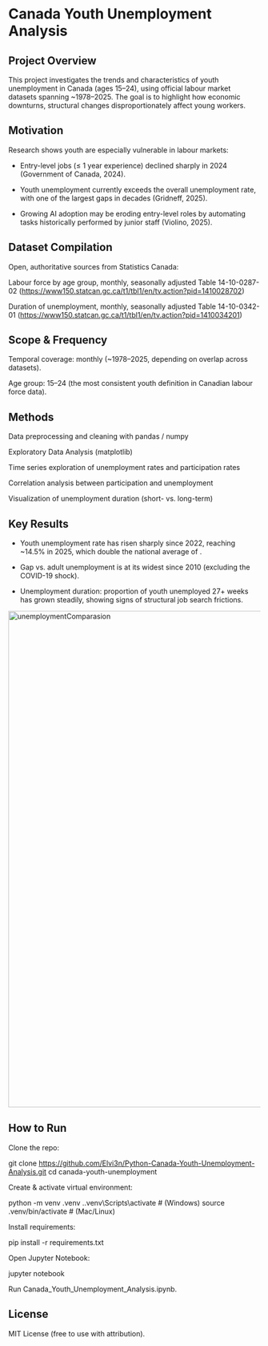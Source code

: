 # Canada Youth Unemployment Analysis
## Project Overview

This project investigates the trends and characteristics of youth unemployment in Canada (ages 15–24), using official labour market datasets spanning ~1978–2025. The goal is to highlight how economic downturns, structural changes disproportionately affect young workers.

## Motivation

Research shows youth are especially vulnerable in labour markets:

- Entry-level jobs (≤ 1 year experience) declined sharply in 2024 (Government of Canada, 2024).

- Youth unemployment currently exceeds the overall unemployment rate, with one of the largest gaps in decades (Gridneff, 2025).

- Growing AI adoption may be eroding entry-level roles by automating tasks historically performed by junior staff (Violino, 2025).

## Dataset Compilation

Open, authoritative sources from Statistics Canada:

Labour force by age group, monthly, seasonally adjusted
Table 14-10-0287-02 (https://www150.statcan.gc.ca/t1/tbl1/en/tv.action?pid=1410028702)

Duration of unemployment, monthly, seasonally adjusted
Table 14-10-0342-01 (https://www150.statcan.gc.ca/t1/tbl1/en/tv.action?pid=1410034201)

## Scope & Frequency

Temporal coverage: monthly (~1978–2025, depending on overlap across datasets).

Age group: 15–24 (the most consistent youth definition in Canadian labour force data).

## Methods

Data preprocessing and cleaning with pandas / numpy

Exploratory Data Analysis (matplotlib)

Time series exploration of unemployment rates and participation rates

Correlation analysis between participation and unemployment

Visualization of unemployment duration (short- vs. long-term)

## Key Results

- Youth unemployment rate has risen sharply since 2022, reaching ~14.5% in 2025, which double the national average of .

- Gap vs. adult unemployment is at its widest since 2010 (excluding the COVID-19 shock).

- Unemployment duration: proportion of youth unemployed 27+ weeks has grown steadily, showing signs of structural job search frictions.

<img width="1493" height="990" alt="unemploymentComparasion" src="https://github.com/user-attachments/assets/4a75bcb1-d4d1-4bf4-b194-078289576e71" />


## How to Run

Clone the repo:

git clone https://github.com/Elvi3n/Python-Canada-Youth-Unemployment-Analysis.git
cd canada-youth-unemployment


Create & activate virtual environment:


python -m venv .venv
.\.venv\Scripts\activate   # (Windows)
source .venv/bin/activate  # (Mac/Linux)


Install requirements:

pip install -r requirements.txt


Open Jupyter Notebook:

jupyter notebook


Run Canada_Youth_Unemployment_Analysis.ipynb.


## License

MIT License (free to use with attribution).
